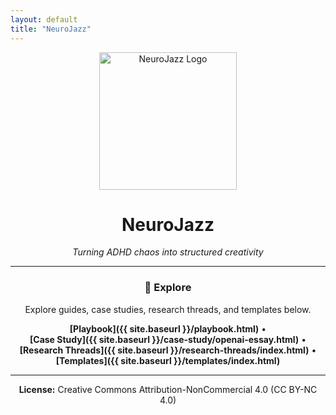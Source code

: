 ```yaml
---
layout: default
title: "NeuroJazz"
---
```


<p align="center">
  <img src="{{ site.baseurl }}/assets/logo.png" alt="NeuroJazz Logo" width="220"/>
</p>

<h1 align="center">NeuroJazz</h1>
<p align="center"><em>Turning ADHD chaos into structured creativity</em></p>

---

<div align="center">

### 🔗 Explore
<p>Explore guides, case studies, research threads, and templates below.</p>

**[Playbook]({{ site.baseurl }}/playbook.html)** •  
**[Case Study]({{ site.baseurl }}/case-study/openai-essay.html)** •  
**[Research Threads]({{ site.baseurl }}/research-threads/index.html)** •  
**[Templates]({{ site.baseurl }}/templates/index.html)**

</div>

---

<p align="center"><strong>License:</strong> Creative Commons Attribution-NonCommercial 4.0 (CC BY-NC 4.0)</p>
